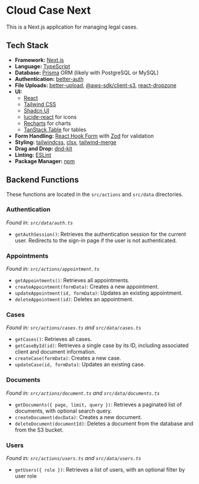 # Cloud Case Next

This is a Next.js application for managing legal cases.

## Tech Stack

- **Framework:** [Next.js](https://nextjs.org/)
- **Language:** [TypeScript](https://www.typescriptlang.org/)
- **Database:** [Prisma](https://www.prisma.io/) ORM (likely with PostgreSQL or MySQL)
- **Authentication:** [better-auth](https://www.npmjs.com/package/better-auth)
- **File Uploads:** [better-upload](https://www.npmjs.com/package/better-upload), [@aws-sdk/client-s3](https://www.npmjs.com/package/@aws-sdk/client-s3), [react-dropzone](https://react-dropzone.js.org/)
- **UI:**
  - [React](https://reactjs.org/)
  - [Tailwind CSS](https://tailwindcss.com/)
  - [Shadcn UI](https://ui.shadcn.com/)
  - [lucide-react](https.lucide.dev/guide/packages/lucide-react) for icons
  - [Recharts](https://recharts.org/) for charts
  - [TanStack Table](https://tanstack.com/table/v8) for tables
- **Form Handling:** [React Hook Form](https://react-hook-form.com/) with [Zod](https://zod.dev/) for validation
- **Styling:** [tailwindcss](https://tailwindcss.com/), [clsx](https://www.npmjs.com/package/clsx), [tailwind-merge](https://www.npmjs.com/package/tailwind-merge)
- **Drag and Drop:** [dnd-kit](https://dndkit.com/)
- **Linting:** [ESLint](https://eslint.org/)
- **Package Manager:** [npm](https://www.npmjs.com/)

## Backend Functions

These functions are located in the `src/actions` and `src/data` directories.

### Authentication

_Found in: `src/data/auth.ts`_

- `getAuthSession()`: Retrieves the authentication session for the current user. Redirects to the sign-in page if the user is not authenticated.

### Appointments

_Found in: `src/actions/appointment.ts`_

- `getAppointments()`: Retrieves all appointments.
- `createAppointment(formData)`: Creates a new appointment.
- `updateAppointment(id, formData)`: Updates an existing appointment.
- `deleteAppointment(id)`: Deletes an appointment.

### Cases

_Found in: `src/actions/cases.ts` and `src/data/cases.ts`_

- `getCases()`: Retrieves all cases.
- `getCaseById(id)`: Retrieves a single case by its ID, including associated client and document information.
- `createCase(formData)`: Creates a new case.
- `updateCase(id, formData)`: Updates an existing case.

### Documents

_Found in: `src/actions/document.ts` and `src/data/documents.ts`_

- `getDocuments({ page, limit, query })`: Retrieves a paginated list of documents, with optional search query.
- `createDocument(docData)`: Creates a new document.
- `deleteDocument(documentId)`: Deletes a document from the database and from the S3 bucket.

### Users

_Found in: `src/actions/users.ts` and `src/data/users.ts`_

- `getUsers({ role })`: Retrieves a list of users, with an optional filter by user role
